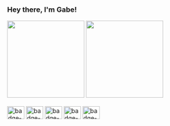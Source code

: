 ### Hey there, I'm Gabe!
<div>
  <img height="180em" src="https://github-readme-stats.vercel.app/api?username=gabrielborgesdm&count_private=true&show_icons=true&theme=dracula" />
  <img height="180em" src="https://github-readme-stats.vercel.app/api/top-langs?username=gabrielborgesdm&layout=compact&langs_count=16&theme=dracula" />
</div>

<div style="display: inline-block">
  <br />
  
  <img align="center" alt="badge-javascript" height="30" width="40" src='https://cdn.jsdelivr.net/gh/devicons/devicon/icons/javascript/javascript-plain.svg'>
  <img align="center" alt="badge-typescript" height="30" width="40" src='https://cdn.jsdelivr.net/gh/devicons/devicon/icons/typescript/typescript-plain.svg'>
  <img align="center" alt="badge-node" height="30" width="40" src='https://cdn.jsdelivr.net/gh/devicons/devicon/icons/nodejs/node-plain.svg'>
  <img align="center" alt="badge-react" height="30" width="40" src='https://cdn.jsdelivr.net/gh/devicons/devicon/icons/react/react-plain.svg'>
  <img align="center" alt="badge-kotlin" height="30" width="40" src='https://cdn.jsdelivr.net/gh/devicons/devicon/icons/kotlin/kotlin-plain.svg'>
</div>
